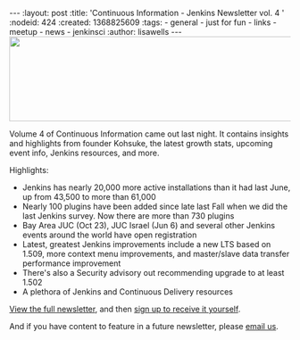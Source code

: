 --- :layout: post :title: 'Continuous Information - Jenkins Newsletter vol. 4 ' :nodeid: 424 :created: 1368825609 :tags: - general - just for fun - links - meetup - news - jenkinsci :author: lisawells --- [<img src="http://pages.cloudbees.com/rs/cloudbees/images/CBMasthead.jpg" width="576" height="152" />](http://pages.cloudbees.com/rs/cloudbees/images/CBMasthead.jpg)

Volume 4 of Continuous Information came out last night. It contains insights and highlights from founder Kohsuke, the latest growth stats, upcoming event info, Jenkins resources, and more.

Highlights:

- Jenkins has nearly 20,000 more active installations than it had last June, up from 43,500 to more than 61,000
- Nearly 100 plugins have been added since late last Fall when we did the last Jenkins survey. Now there are more than 730 plugins
- Bay Area JUC (Oct 23), JUC Israel (Jun 6) and several other Jenkins events around the world have open registration
- Latest, greatest Jenkins improvements include a new LTS based on 1.509, more context menu improvements, and master/slave data transfer performance improvement
- There's also a Security advisory out recommending upgrade to at least 1.502
- A plethora of Jenkins and Continuous Delivery resources

[View the full newsletter](http://pages.cloudbees.com/index.php/email/emailWebview?mkt_tok=3RkMMJWWfF9wsRow5%2FmYJoDpwmWGd5mht7VzDtPj1OY6hBomJr6JK1TtuMFUGpsqOOqSDhcUEZVk0w%3D%3D), and then [sign up to receive it yourself](http://www.cloudbees.com/jenkins/jenkins-ci/jenkins-newsletter.cb).

And if you have content to feature in a future newsletter, please [email us](mailto:continuous-information@cloudbees.com).
